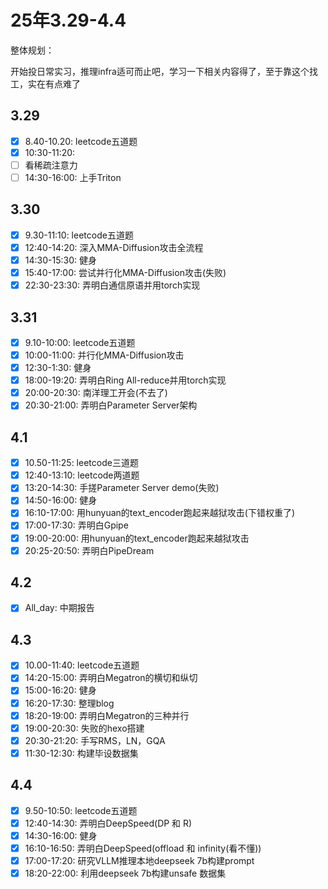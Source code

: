 # 25年3.29-4.4

整体规划：

开始投日常实习，推理infra适可而止吧，学习一下相关内容得了，至于靠这个找工，实在有点难了

## 3.29

- [x] 8.40-10.20: leetcode五道题
- [x] 10:30-11:20: 
- [ ] 看稀疏注意力
- [ ] 14:30-16:00: 上手Triton

## 3.30

- [x] 9.30-11:10: leetcode五道题
- [x] 12:40-14:20: 深入MMA-Diffusion攻击全流程
- [x] 14:30-15:30: 健身
- [x] 15:40-17:00: 尝试并行化MMA-Diffusion攻击(失败)
- [x] 22:30-23:30: 弄明白通信原语并用torch实现

## 3.31

- [x] 9.10-10:00: leetcode五道题
- [x] 10:00-11:00: 并行化MMA-Diffusion攻击
- [x] 12:30-1:30: 健身
- [x] 18:00-19:20: 弄明白Ring All-reduce并用torch实现
- [x] 20:00-20:30: 南洋理工开会(不去了)
- [x] 20:30-21:00: 弄明白Parameter Server架构

## 4.1

- [x] 10.50-11:25: leetcode三道题
- [x] 12:40-13:10: leetcode两道题
- [x] 13:20-14:30: 手搓Parameter Server demo(失败)
- [x] 14:50-16:00: 健身
- [x] 16:10-17:00: 用hunyuan的text_encoder跑起来越狱攻击(下错权重了)
- [x] 17:00-17:30: 弄明白Gpipe
- [x] 19:00-20:00: 用hunyuan的text_encoder跑起来越狱攻击
- [x] 20:25-20:50: 弄明白PipeDream

## 4.2

- [x] All_day: 中期报告

## 4.3

- [x] 10.00-11:40: leetcode五道题
- [x] 14:20-15:00: 弄明白Megatron的横切和纵切
- [x] 15:00-16:20: 健身
- [x] 16:20-17:30: 整理blog
- [x] 18:20-19:00: 弄明白Megatron的三种并行
- [x] 19:00-20:30: 失败的hexo搭建
- [x] 20:30-21:20: 手写RMS，LN，GQA
- [x] 11:30-12:30: 构建毕设数据集

## 4.4

- [x] 9.50-10:50: leetcode五道题
- [x] 12:40-14:30: 弄明白DeepSpeed(DP 和 R)
- [x] 14:30-16:00: 健身
- [x] 16:10-16:50: 弄明白DeepSpeed(offload 和 infinity(看不懂))
- [x] 17:00-17:20: 研究VLLM推理本地deepseek 7b构建prompt
- [x] 18:20-22:00: 利用deepseek 7b构建unsafe 数据集